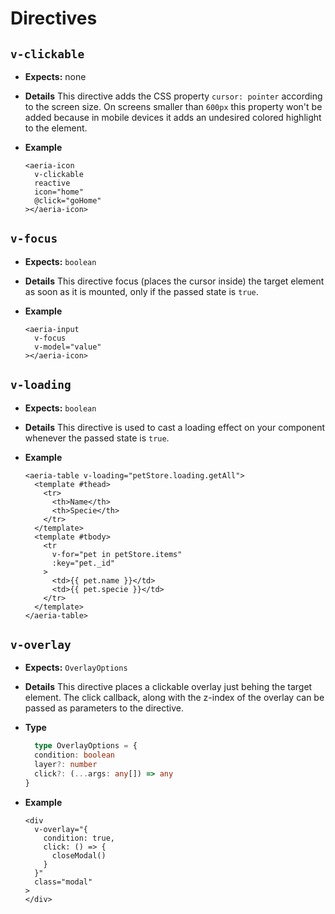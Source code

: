 # Directives

## `v-clickable`

- **Expects:** none
- **Details**
    This directive adds the CSS property `cursor: pointer` according to the screen size. On screens smaller than `600px` this property won't be added because in mobile devices it adds an undesired colored highlight to the element.

- **Example**
    ```vue-html
    <aeria-icon
      v-clickable
      reactive
      icon="home"
      @click="goHome"
    ></aeria-icon>
    ```

## `v-focus`

- **Expects:** `boolean`
- **Details**
    This directive focus (places the cursor inside) the target element as soon as it is mounted, only if the passed state is `true`.

- **Example**
    ```vue-html
    <aeria-input
      v-focus
      v-model="value"
    ></aeria-icon>
    ```

## `v-loading`

- **Expects:** `boolean`
- **Details**
  This directive is used to cast a loading effect on your component whenever the passed state is `true`.

- **Example**
  ```vue-html
  <aeria-table v-loading="petStore.loading.getAll">
    <template #thead>
      <tr>
        <th>Name</th>
        <th>Specie</th>
      </tr>
    </template>
    <template #tbody>
      <tr
        v-for="pet in petStore.items"
        :key="pet._id"
      >
        <td>{{ pet.name }}</td>
        <td>{{ pet.specie }}</td>
      </tr>
    </template>
  </aeria-table>
  ```

## `v-overlay`

- **Expects:** `OverlayOptions`
- **Details**
  This directive places a clickable overlay just behing the target element. The click callback, along with the z-index of the overlay can be passed as parameters to the directive.

- **Type**
  ```typescript
    type OverlayOptions = {
    condition: boolean
    layer?: number
    click?: (...args: any[]) => any
  }
  ```

- **Example**
  ```vue-html
  <div
    v-overlay="{
      condition: true,
      click: () => {
        closeModal()
      }
    }"
    class="modal"
  >
  </div>
  ```

